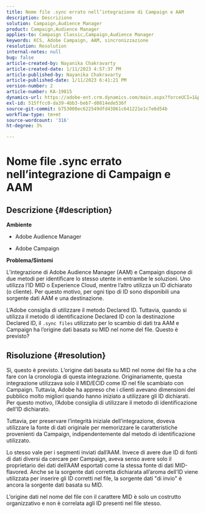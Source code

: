 ```yaml
---
title: Nome file .sync errato nell’integrazione di Campaign e AAM
description: Descrizione
solution: Campaign,Audience Manager
product: Campaign,Audience Manager
applies-to: Campaign Classic,Campaign,Audience Manager
keywords: KCS, Adobe Campaign, AAM, sincronizzazione
resolution: Resolution
internal-notes: null
bug: false
article-created-by: Nayanika Chakravarty
article-created-date: 1/11/2023 4:57:37 PM
article-published-by: Nayanika Chakravarty
article-published-date: 1/11/2023 6:41:21 PM
version-number: 2
article-number: KA-19815
dynamics-url: https://adobe-ent.crm.dynamics.com/main.aspx?forceUCI=1&pagetype=entityrecord&etn=knowledgearticle&id=473a7a0b-d191-ed11-aad1-6045bd006e5a
exl-id: 515ffcc0-da39-4bb3-beb7-d0814ede536f
source-git-commit: b753008ec622549dfd43861c641221e1c7e6d54b
workflow-type: tm+mt
source-wordcount: '316'
ht-degree: 3%

---
```


# Nome file .sync errato nell’integrazione di Campaign e AAM

## Descrizione {#description}


<b>Ambiente</b>

- Adobe Audience Manager

- Adobe Campaign

<b>Problema/Sintomi</b>

L’integrazione di Adobe Audience Manager (AAM) e Campaign dispone di due metodi per identificare lo stesso utente in entrambe le soluzioni. Uno utilizza l’ID MID o Experience Cloud, mentre l’altro utilizza un ID dichiarato (o cliente). Per questo motivo, per ogni tipo di ID sono disponibili una sorgente dati AAM e una destinazione.

L’Adobe consiglia di utilizzare il metodo Declared ID. Tuttavia, quando si utilizza il metodo di identificazione Declared ID con la destinazione Declared ID, il `.sync files` utilizzato per lo scambio di dati tra AAM e Campaign ha l’origine dati basata su MID nel nome del file. Questo è previsto?


## Risoluzione {#resolution}


Sì, questo è previsto. L’origine dati basata su MID nel nome del file ha a che fare con la cronologia di questa integrazione. Originariamente, questa integrazione utilizzava solo il MID/ECID come ID nel file scambiato con Campaign. Tuttavia, Adobe ha appreso che i clienti avevano dimensioni del pubblico molto migliori quando hanno iniziato a utilizzare gli ID dichiarati. Per questo motivo, l’Adobe consiglia di utilizzare il metodo di identificazione dell’ID dichiarato.

Tuttavia, per preservare l’integrità iniziale dell’integrazione, doveva utilizzare la fonte di dati originale per memorizzare le caratteristiche provenienti da Campaign, indipendentemente dal metodo di identificazione utilizzato.

Lo stesso vale per i segmenti inviati dall’AAM. Invece di avere due ID di fonti di dati diversi da cercare per Campaign, aveva senso avere solo il proprietario dei dati dell’AAM esportati come la stessa fonte di dati MID-flavored. Anche se la sorgente dati corretta dichiarata all’aroma dell’ID viene utilizzata per inserire gli ID corretti nel file, la sorgente dati &quot;di invio&quot; è ancora la sorgente dati basata su MID.

L’origine dati nel nome del file con il carattere MID è solo un costrutto organizzativo e non è correlata agli ID presenti nel file stesso.
